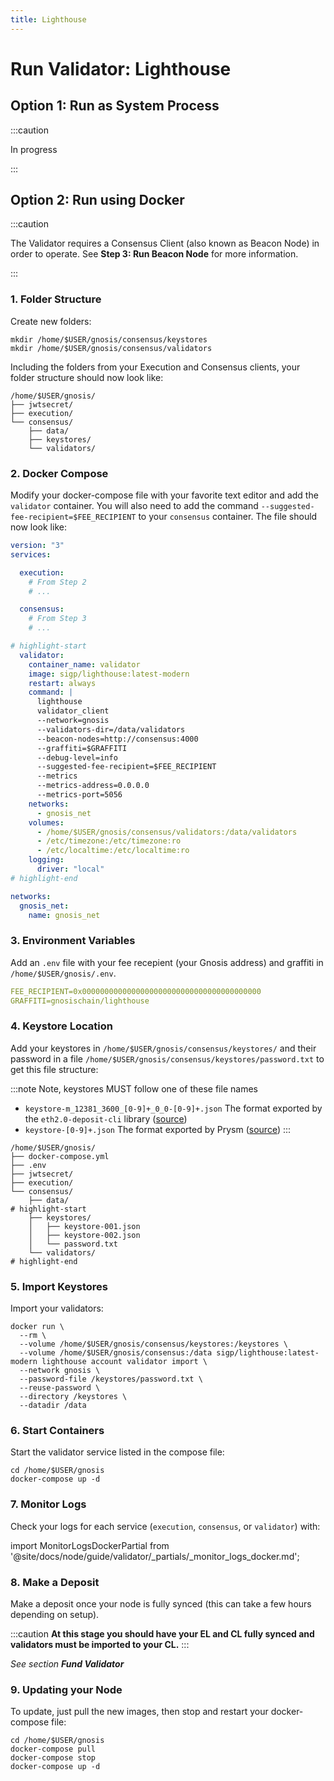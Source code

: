 ```yaml
---
title: Lighthouse
---
```


# Run Validator: Lighthouse

## Option 1: Run as System Process

:::caution

In progress

:::

## Option 2: Run using Docker

:::caution

The Validator requires a Consensus Client (also known as Beacon Node) in order to operate. See **Step 3: Run Beacon Node** for more information.

:::

### 1. Folder Structure

Create new folders:

```shell
mkdir /home/$USER/gnosis/consensus/keystores
mkdir /home/$USER/gnosis/consensus/validators
```

Including the folders from your Execution and Consensus clients, your folder structure should now look like:

```shell
/home/$USER/gnosis/
├── jwtsecret/
├── execution/
└── consensus/
    ├── data/
    ├── keystores/
    └── validators/
```

### 2. Docker Compose

Modify your docker-compose file with your favorite text editor and add the `validator` container. You will also need to add the command `--suggested-fee-recipient=$FEE_RECIPIENT` to your `consensus` container. The file should now look like:

```yaml title="/home/$USER/gnosis/docker-compose.yml" showLineNumbers
version: "3"
services:

  execution:
    # From Step 2
    # ...

  consensus:
    # From Step 3
    # ...

# highlight-start
  validator:
    container_name: validator
    image: sigp/lighthouse:latest-modern
    restart: always
    command: |
      lighthouse
      validator_client
      --network=gnosis
      --validators-dir=/data/validators
      --beacon-nodes=http://consensus:4000
      --graffiti=$GRAFFITI
      --debug-level=info
      --suggested-fee-recipient=$FEE_RECIPIENT
      --metrics
      --metrics-address=0.0.0.0
      --metrics-port=5056
    networks:
      - gnosis_net
    volumes:
      - /home/$USER/gnosis/consensus/validators:/data/validators
      - /etc/timezone:/etc/timezone:ro
      - /etc/localtime:/etc/localtime:ro
    logging:
      driver: "local"
# highlight-end

networks:
  gnosis_net:
    name: gnosis_net
```

### 3. Environment Variables

Add an `.env` file with your fee recepient (your Gnosis address) and graffiti in `/home/$USER/gnosis/.env`.

```yaml title="/home/$USER/gnosis/.env"
FEE_RECIPIENT=0x0000000000000000000000000000000000000000
GRAFFITI=gnosischain/lighthouse
```

### 4. Keystore Location

Add your keystores in `/home/$USER/gnosis/consensus/keystores/` and their password in a file `/home/$USER/gnosis/consensus/keystores/password.txt` to get this file structure:

:::note
Note, keystores MUST follow one of these file names

- `keystore-m_12381_3600_[0-9]+_0_0-[0-9]+.json` The format exported by the `eth2.0-deposit-cli` library ([source](https://github.com/sigp/lighthouse/blob/2983235650811437b44199f9c94e517e948a1e9b/common/account_utils/src/validator_definitions.rs#L402))
- `keystore-[0-9]+.json` The format exported by Prysm ([source](https://github.com/sigp/lighthouse/blob/2983235650811437b44199f9c94e517e948a1e9b/common/account_utils/src/validator_definitions.rs#L411))
:::

```shell
/home/$USER/gnosis/
├── docker-compose.yml
├── .env
├── jwtsecret/
├── execution/
└── consensus/
    ├── data/
# highlight-start
    ├── keystores/
    │   ├── keystore-001.json
    │   ├── keystore-002.json
    │   └── password.txt
    └── validators/
# highlight-end
```


### 5. Import Keystores

Import your validators:

```shell
docker run \
  --rm \
  --volume /home/$USER/gnosis/consensus/keystores:/keystores \
  --volume /home/$USER/gnosis/consensus:/data sigp/lighthouse:latest-modern lighthouse account validator import \
  --network gnosis \
  --password-file /keystores/password.txt \
  --reuse-password \
  --directory /keystores \
  --datadir /data
```


### 6. Start Containers

Start the validator service listed in the compose file:

```shell
cd /home/$USER/gnosis
docker-compose up -d
```


### 7. Monitor Logs

Check your logs for each service (`execution`, `consensus`, or `validator`) with:

import MonitorLogsDockerPartial from '@site/docs/node/guide/validator/_partials/_monitor_logs_docker.md';

<MonitorLogsDockerPartial />


### 8. Make a Deposit

Make a deposit once your node is fully synced (this can take a few hours depending on setup).

:::caution
**At this stage you should have your EL and CL fully synced and validators must be imported to your CL.**
:::

_See section **Fund Validator**_ 


### 9. Updating your Node

To update, just pull the new images, then stop and restart your docker-compose file:

```shell
cd /home/$USER/gnosis
docker-compose pull
docker-compose stop
docker-compose up -d
```
